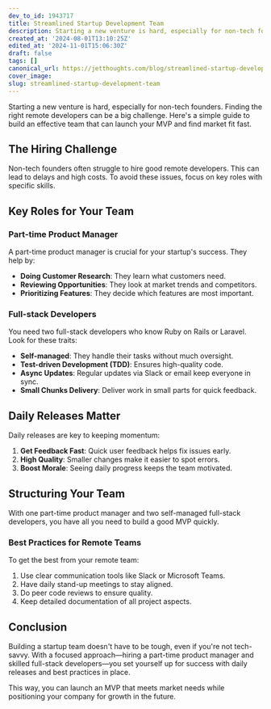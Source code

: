 ```yaml
---
dev_to_id: 1943717
title: Streamlined Startup Development Team
description: Starting a new venture is hard, especially for non-tech founders. Finding the right remote developers...
created_at: '2024-08-01T13:10:25Z'
edited_at: '2024-11-01T15:06:30Z'
draft: false
tags: []
canonical_url: https://jetthoughts.com/blog/streamlined-startup-development-team/
cover_image:
slug: streamlined-startup-development-team
---
```

Starting a new venture is hard, especially for non-tech founders. Finding the right remote developers can be a big challenge. Here's a simple guide to build an effective team that can launch your MVP and find market fit fast.

## The Hiring Challenge

Non-tech founders often struggle to hire good remote developers. This can lead to delays and high costs. To avoid these issues, focus on key roles with specific skills.

## Key Roles for Your Team

### Part-time Product Manager

A part-time product manager is crucial for your startup's success. They help by:

- **Doing Customer Research**: They learn what customers need.
- **Reviewing Opportunities**: They look at market trends and competitors.
- **Prioritizing Features**: They decide which features are most important.


### Full-stack Developers

You need two full-stack developers who know Ruby on Rails or Laravel. Look for these traits:

- **Self-managed**: They handle their tasks without much oversight.
- **Test-driven Development (TDD)**: Ensures high-quality code.
- **Async Updates**: Regular updates via Slack or email keep everyone in sync.
- **Small Chunks Delivery**: Deliver work in small parts for quick feedback.


## Daily Releases Matter

Daily releases are key to keeping momentum:

1. **Get Feedback Fast**: Quick user feedback helps fix issues early.
1. **High Quality**: Smaller changes make it easier to spot errors.
1. **Boost Morale**: Seeing daily progress keeps the team motivated.


## Structuring Your Team

With one part-time product manager and two self-managed full-stack developers, you have all you need to build a good MVP quickly.

### Best Practices for Remote Teams

To get the best from your remote team:

1. Use clear communication tools like Slack or Microsoft Teams.
1. Have daily stand-up meetings to stay aligned.
1. Do peer code reviews to ensure quality.
1. Keep detailed documentation of all project aspects.


## Conclusion

Building a startup team doesn't have to be tough, even if you're not tech-savvy. With a focused approach—hiring a part-time product manager and skilled full-stack developers—you set yourself up for success with daily releases and best practices in place.

This way, you can launch an MVP that meets market needs while positioning your company for growth in the future.